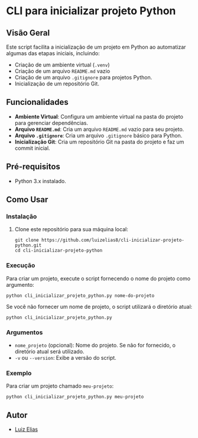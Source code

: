 # CLI para inicializar projeto Python

## Visão Geral

Este script facilita a inicialização de um projeto em Python ao automatizar algumas das etapas iniciais, incluindo:

- Criação de um ambiente virtual (`.venv`)
- Criação de um arquivo `README.md` vazio
- Criação de um arquivo `.gitignore` para projetos Python.
- Inicialização de um repositório Git.

## Funcionalidades

- **Ambiente Virtual**: Configura um ambiente virtual na pasta do projeto para gerenciar dependências.
- **Arquivo `README.md`**: Cria um arquivo `README.md` vazio para seu projeto.
- **Arquivo `.gitignore`**: Cria um arquivo `.gitignore` básico para Python.
- **Inicialização Git**: Cria um repositório Git na pasta do projeto e faz um commit inicial.

## Pré-requisitos
- Python 3.x instalado.

## Como Usar

### Instalação

1. Clone este repositório para sua máquina local:

    ```
    git clone https://github.com/luizelias8/cli-inicializar-projeto-python.git
    cd cli-inicializar-projeto-python
    ```

### Execução

Para criar um projeto, execute o script fornecendo o nome do projeto como argumento:

    python cli_inicializar_projeto_python.py nome-do-projeto

Se você não fornecer um nome de projeto, o script utilizará o diretório atual:

    python cli_inicializar_projeto_python.py

### Argumentos

- `nome_projeto` (opcional): Nome do projeto. Se não for fornecido, o diretório atual será utilizado.
- `-v` ou `--version`: Exibe a versão do script.

### Exemplo

Para criar um projeto chamado `meu-projeto`:

    python cli_inicializar_projeto_python.py meu-projeto

## Autor

- [Luiz Elias](https://github.com/luizelias8)